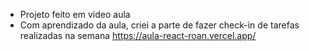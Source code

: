 - Projeto feito em video aula
- Com aprendizado da aula, criei a parte de fazer check-in de tarefas realizadas na semana
https://aula-react-roan.vercel.app/
